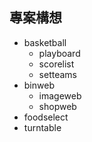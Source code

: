 ##  專案構想
-   basketball 
    -   playboard
    -   scorelist
    -   setteams
-  binweb
   -  imageweb
   -  shopweb
-  foodselect
-  turntable